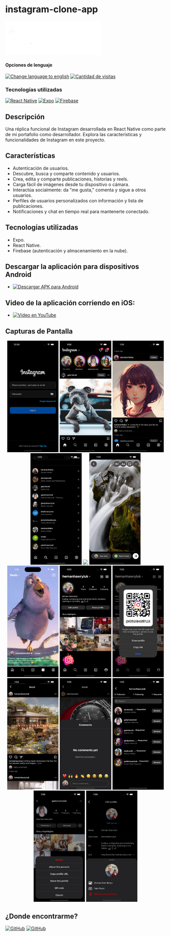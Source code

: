 # instagram-clone-app

<img alt="Instagram Logo" src="./assets/images/header-logo.png" width="60%">

<div>
<h4>Opciones de lenguaje</h4>
  <a href="https://github.com/hernanhawryluk/instagram-clone-app/blob/main/README.md"><img alt="Change language to english" src="https://img.shields.io/badge/language-english-yellow.svg"></a>
  <a href="#"><img alt="Cantidad de visitas" src="https://visitor-badge.laobi.icu/badge?page_id=hernanhawryluk.instagram-clone-app"></a>
</div>
<div>
  <h3>Tecnologías utilizadas</h3>
  <a href="#"><img alt="React Native" src="https://img.shields.io/badge/React%20Native-0.72.6-blue?logo=react"></a>
  <a href="#"><img alt="Expo" src="https://img.shields.io/badge/Expo-49.0.15-blue?logo=expo"></a>
  <a href="#"><img alt="Firebase" src="https://img.shields.io/badge/Firebase-10.5.2-blue?logo=firebase"></a>
</div>

## Descripción

Una réplica funcional de Instagram desarrollada en React Native como parte de mi portafolio como desarrollador. Explora las características y funcionalidades de Instagram en este proyecto.

## Características

- Autenticación de usuarios.
- Descubre, busca y comparte contenido y usuarios.
- Crea, edita y comparte publicaciones, historias y reels.
- Carga fácil de imágenes desde tu dispositivo o cámara.
- Interactúa socialmente: da "me gusta," comenta y sigue a otros usuarios.
- Perfiles de usuarios personalizados con información y lista de publicaciones.
- Notificaciones y chat en tiempo real para mantenerte conectado.

## Tecnologías utilizadas

- Expo.
- React Native.
- Firebase (autenticación y almacenamiento en la nube).

## Descargar la aplicación para dispositivos Android

- [![Descargar APK para Android](https://img.shields.io/badge/Google%20Drive-instagram--clone--app.apk-blue?logo=googledrive)](https://drive.google.com/file/d/15ahphglkz-yoSmbGTq201YoZ-xWay-pn/view?usp=drive_link)

## Video de la aplicación corriendo en iOS:

- [![Video en YouTube](https://img.shields.io/badge/YouTube-instagram--clone--app-red?logo=youtube)](https://youtu.be/llQH79EdmfU)

## Capturas de Pantalla

<div align="center">
  <img src="./assets/screenshots/LoginScreen.png" width="32%">
  <img src="./assets/screenshots/HomeScreen.png" width="32%">
  <img src="./assets/screenshots/PostsScreen.png" width="32%">
  <img src="./assets/screenshots/SearchScreen.png" width="32%">
  <img src="./assets/screenshots/NewPostScreen.png" width="32%">
  <img src="./assets/screenshots/NewStoryScreen.png" width="32%">
  <img src="./assets/screenshots/ReelsScreen.png" width="32%">
  <img src="./assets/screenshots/ProfileScreen.png" width="32%">
  <img src="./assets/screenshots/ShareQRModal.png" width="32%">
  <img src="./assets/screenshots/DetailScreen.png" width="32%">
  <img src="./assets/screenshots/CommentsModal.png" width="32%">
  <img src="./assets/screenshots/FollowersScreen.png" width="32%">
  <img src="./assets/screenshots/OptionsModal.png" width="32%">
  <img src="./assets/screenshots/PictureModal.png" width="32%">
</div>

## ¿Donde encontrarme?

<div>
  <a href="https://github.com/hernanhawryluk"><img alt="GitHub" src="https://img.shields.io/badge/GitHub-grey?style=for-the-badge&logo=github"></a>
  <a href="https://www.linkedin.com/in/hernan-hawryluk"><img alt="GitHub" src="https://img.shields.io/badge/LinkedIn-blue?style=for-the-badge&logo=linkedin"></a>
</div>
